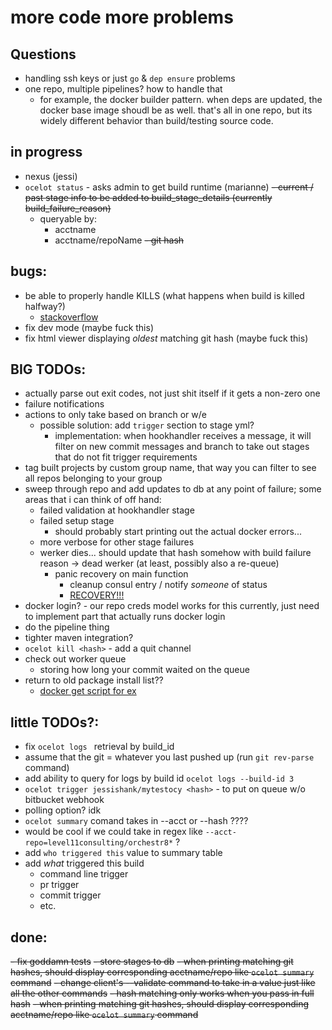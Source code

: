 # more code more problems

## Questions
- handling ssh keys or just  `go` & `dep ensure` problems 
- one repo, multiple pipelines? how to handle that 
    - for example, the docker builder pattern. when deps are updated, the docker base image shoudl be as well. that's all in one repo, but its widely different behavior than build/testing source code.

## in progress
- nexus (jessi)
- `ocelot status` - asks admin to get build runtime (marianne) 
    ~~- current / past stage info to be added to build_stage_details (currently build_failure_reason)~~
    - queryable by:
        - acctname 
        - acctname/repoName
        ~~- git hash~~
    
## bugs: 
- be able to properly handle KILLS (what happens when build is killed halfway?)
    - [stackoverflow](https://stackoverflow.com/questions/11268943/is-it-possible-to-capture-a-ctrlc-signal-and-run-a-cleanup-function-in-a-defe)
- fix dev mode (maybe fuck this)
- fix html viewer displaying *oldest* matching git hash (maybe fuck this)     

## BIG TODOs:
- actually parse out exit codes, not just shit itself if it gets a non-zero one
- failure notifications
- actions to only take based on branch or w/e 
    - possible solution: add `trigger` section to stage yml?
        - implementation: when hookhandler receives a message, it will filter on new commit messages and branch to take out stages that do not fit trigger requirements
- tag built projects by custom group name, that way you can filter to see all repos belonging to your group
- sweep through repo and add updates to db at any point of failure; some areas that i can think of off hand:
    - failed validation at hookhandler stage 
    - failed setup stage
        - should probably start printing out the actual docker errors...
    - more verbose for other stage failures
    - werker dies... should update that hash somehow with build failure reason -> dead werker (at least, possibly also a re-queue)
         - panic recovery on main function 
            - cleanup consul entry / notify _someone_ of status 
            - [RECOVERY!!!](https://blog.golang.org/defer-panic-and-recover)
- docker login? - our repo creds model works for this currently, just need to implement part that actually runs docker login
- do the pipeline thing
- tighter maven integration?
- `ocelot kill <hash>` - add a quit channel
- check out worker queue
	- storing how long your commit waited on the queue 
- return to old package install list??
    - [docker get script for ex](https://get.docker.com/)    

    
## little TODOs?: 
- fix `ocelot logs ` retrieval by build_id 
- assume that the git = whatever you last pushed up (run `git rev-parse` command) 
- add ability to query for logs by build id `ocelot logs --build-id 3`
- `ocelot trigger jessishank/mytestocy <hash>` - to put on queue w/o bitbucket webhook
- polling option? idk
- `ocelot summary` comand takes in --acct or --hash ????
- would be cool if we could take in regex like `--acct-repo=level11consulting/orchestr8*` ?  
- add `who triggered this` value to summary table
- add *what* triggered this build
	- command line trigger
	- pr trigger
	- commit trigger
	- etc. 

## done:
~~- fix goddamn tests~~ 
~~- store stages to db~~
~~- when printing matching git hashes, should display corresponding acctname/repo like `ocelot summary` command~~
~~- change client's --validate command to take in a value just like all the other commands~~
~~- hash matching only works when you pass in full hash~~
    ~~- when printing matching git hashes, should display corresponding acctname/repo like `ocelot summary` command~~
